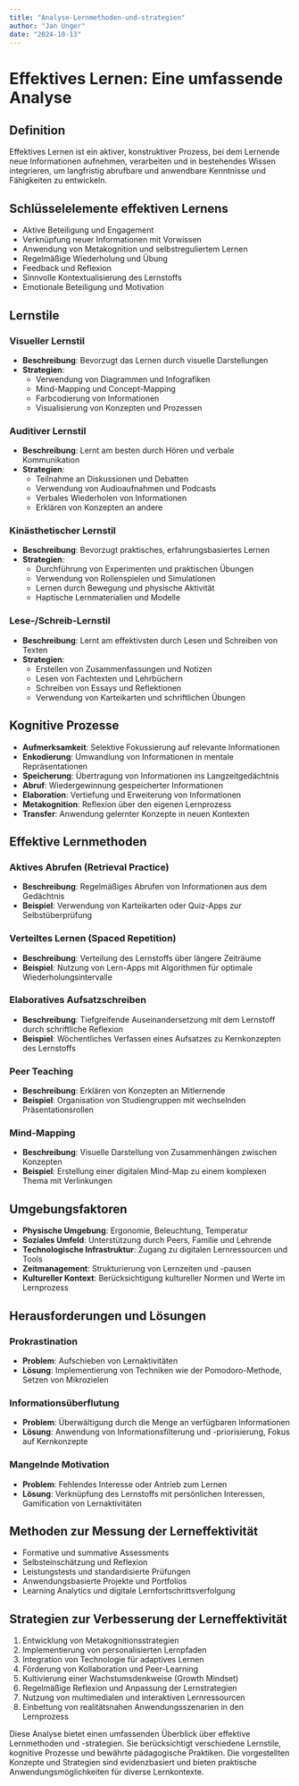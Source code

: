```yaml
---
title: "Analyse-Lernmethoden-und-strategien"
author: "Jan Unger"
date: "2024-10-13"
---
```


# Effektives Lernen: Eine umfassende Analyse

## Definition

Effektives Lernen ist ein aktiver, konstruktiver Prozess, bei dem Lernende neue Informationen aufnehmen, verarbeiten und in bestehendes Wissen integrieren, um langfristig abrufbare und anwendbare Kenntnisse und Fähigkeiten zu entwickeln.

## Schlüsselelemente effektiven Lernens

- Aktive Beteiligung und Engagement
- Verknüpfung neuer Informationen mit Vorwissen
- Anwendung von Metakognition und selbstreguliertem Lernen
- Regelmäßige Wiederholung und Übung
- Feedback und Reflexion
- Sinnvolle Kontextualisierung des Lernstoffs
- Emotionale Beteiligung und Motivation

## Lernstile

### Visueller Lernstil

- **Beschreibung**: Bevorzugt das Lernen durch visuelle Darstellungen
- **Strategien**:
  - Verwendung von Diagrammen und Infografiken
  - Mind-Mapping und Concept-Mapping
  - Farbcodierung von Informationen
  - Visualisierung von Konzepten und Prozessen

### Auditiver Lernstil

- **Beschreibung**: Lernt am besten durch Hören und verbale Kommunikation
- **Strategien**:
  - Teilnahme an Diskussionen und Debatten
  - Verwendung von Audioaufnahmen und Podcasts
  - Verbales Wiederholen von Informationen
  - Erklären von Konzepten an andere

### Kinästhetischer Lernstil

- **Beschreibung**: Bevorzugt praktisches, erfahrungsbasiertes Lernen
- **Strategien**:
  - Durchführung von Experimenten und praktischen Übungen
  - Verwendung von Rollenspielen und Simulationen
  - Lernen durch Bewegung und physische Aktivität
  - Haptische Lernmaterialien und Modelle

### Lese-/Schreib-Lernstil

- **Beschreibung**: Lernt am effektivsten durch Lesen und Schreiben von Texten
- **Strategien**:
  - Erstellen von Zusammenfassungen und Notizen
  - Lesen von Fachtexten und Lehrbüchern
  - Schreiben von Essays und Reflektionen
  - Verwendung von Karteikarten und schriftlichen Übungen

## Kognitive Prozesse

- **Aufmerksamkeit**: Selektive Fokussierung auf relevante Informationen
- **Enkodierung**: Umwandlung von Informationen in mentale Repräsentationen
- **Speicherung**: Übertragung von Informationen ins Langzeitgedächtnis
- **Abruf**: Wiedergewinnung gespeicherter Informationen
- **Elaboration**: Vertiefung und Erweiterung von Informationen
- **Metakognition**: Reflexion über den eigenen Lernprozess
- **Transfer**: Anwendung gelernter Konzepte in neuen Kontexten

## Effektive Lernmethoden

### Aktives Abrufen (Retrieval Practice)

- **Beschreibung**: Regelmäßiges Abrufen von Informationen aus dem Gedächtnis
- **Beispiel**: Verwendung von Karteikarten oder Quiz-Apps zur Selbstüberprüfung

### Verteiltes Lernen (Spaced Repetition)

- **Beschreibung**: Verteilung des Lernstoffs über längere Zeiträume
- **Beispiel**: Nutzung von Lern-Apps mit Algorithmen für optimale Wiederholungsintervalle

### Elaboratives Aufsatzschreiben

- **Beschreibung**: Tiefgreifende Auseinandersetzung mit dem Lernstoff durch schriftliche Reflexion
- **Beispiel**: Wöchentliches Verfassen eines Aufsatzes zu Kernkonzepten des Lernstoffs

### Peer Teaching

- **Beschreibung**: Erklären von Konzepten an Mitlernende
- **Beispiel**: Organisation von Studiengruppen mit wechselnden Präsentationsrollen

### Mind-Mapping

- **Beschreibung**: Visuelle Darstellung von Zusammenhängen zwischen Konzepten
- **Beispiel**: Erstellung einer digitalen Mind-Map zu einem komplexen Thema mit Verlinkungen

## Umgebungsfaktoren

- **Physische Umgebung**: Ergonomie, Beleuchtung, Temperatur
- **Soziales Umfeld**: Unterstützung durch Peers, Familie und Lehrende
- **Technologische Infrastruktur**: Zugang zu digitalen Lernressourcen und Tools
- **Zeitmanagement**: Strukturierung von Lernzeiten und -pausen
- **Kultureller Kontext**: Berücksichtigung kultureller Normen und Werte im Lernprozess

## Herausforderungen und Lösungen

### Prokrastination

- **Problem**: Aufschieben von Lernaktivitäten
- **Lösung**: Implementierung von Techniken wie der Pomodoro-Methode, Setzen von Mikrozielen

### Informationsüberflutung

- **Problem**: Überwältigung durch die Menge an verfügbaren Informationen
- **Lösung**: Anwendung von Informationsfilterung und -priorisierung, Fokus auf Kernkonzepte

### Mangelnde Motivation

- **Problem**: Fehlendes Interesse oder Antrieb zum Lernen
- **Lösung**: Verknüpfung des Lernstoffs mit persönlichen Interessen, Gamification von Lernaktivitäten

## Methoden zur Messung der Lerneffektivität

- Formative und summative Assessments
- Selbsteinschätzung und Reflexion
- Leistungstests und standardisierte Prüfungen
- Anwendungsbasierte Projekte und Portfolios
- Learning Analytics und digitale Lernfortschrittsverfolgung

## Strategien zur Verbesserung der Lerneffektivität

1. Entwicklung von Metakognitionsstrategien
2. Implementierung von personalisierten Lernpfaden
3. Integration von Technologie für adaptives Lernen
4. Förderung von Kollaboration und Peer-Learning
5. Kultivierung einer Wachstumsdenkweise (Growth Mindset)
6. Regelmäßige Reflexion und Anpassung der Lernstrategien
7. Nutzung von multimedialen und interaktiven Lernressourcen
8. Einbettung von realitätsnahen Anwendungsszenarien in den Lernprozess

Diese Analyse bietet einen umfassenden Überblick über effektive Lernmethoden und -strategien. Sie berücksichtigt verschiedene Lernstile, kognitive Prozesse und bewährte pädagogische Praktiken. Die vorgestellten Konzepte und Strategien sind evidenzbasiert und bieten praktische Anwendungsmöglichkeiten für diverse Lernkontexte.

